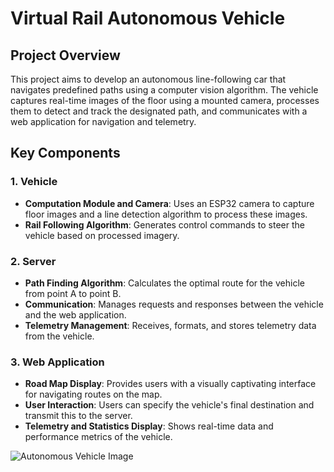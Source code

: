 # Virtual Rail Autonomous Vehicle

## Project Overview

This project aims to develop an autonomous line-following car that navigates predefined paths using a computer vision algorithm. The vehicle captures real-time images of the floor using a mounted camera, processes them to detect and track the designated path, and communicates with a web application for navigation and telemetry.

## Key Components

### 1. Vehicle
- **Computation Module and Camera**: Uses an ESP32 camera to capture floor images and a line detection algorithm to process these images.
- **Rail Following Algorithm**: Generates control commands to steer the vehicle based on processed imagery.

### 2. Server
- **Path Finding Algorithm**: Calculates the optimal route for the vehicle from point A to point B.
- **Communication**: Manages requests and responses between the vehicle and the web application.
- **Telemetry Management**: Receives, formats, and stores telemetry data from the vehicle.

### 3. Web Application
- **Road Map Display**: Provides users with a visually captivating interface for navigating routes on the map.
- **User Interaction**: Users can specify the vehicle's final destination and transmit this to the server.
- **Telemetry and Statistics Display**: Shows real-time data and performance metrics of the vehicle.

![Autonomous Vehicle Image](AttachedDocuments/logo.jpg)
